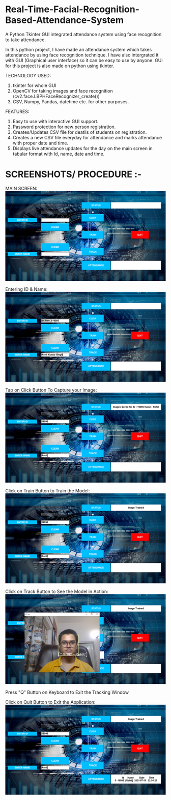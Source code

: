 # Real-Time-Facial-Recognition-Based-Attendance-System

A Python Tkinter GUI integrated attendance system using face recognition to take attendance.

In this python project, I have made an attendance system which takes attendance by using face recognition technique. I have also intergrated it with GUI (Graphical user interface) so it can be easy to use by anyone. GUI for this project is also made on python using tkinter.

TECHNOLOGY USED:
1) tkinter for whole GUI
2) OpenCV for taking images and face recognition (cv2.face.LBPHFaceRecognizer_create())
3) CSV, Numpy, Pandas, datetime etc. for other purposes.

FEATURES:
1) Easy to use with interactive GUI support.
2) Password protection for new person registration.
3) Creates/Updates CSV file for deatils of students on registration.
4) Creates a new CSV file everyday for attendance and marks attendance with proper date and time.
5) Displays live attendance updates for the day on the main screen in tabular format with Id, name, date and time.

# SCREENSHOTS/ PROCEDURE :-
MAIN SCREEN:
![Screenshot (10)](https://github.com/rohitks483/Real-Time-Facial-Recognition-Based-Attendance-System/blob/main/ReadMe%20Files/1.png)

Entering ID & Name:
![Screenshot (10)](https://github.com/rohitks483/Real-Time-Facial-Recognition-Based-Attendance-System/blob/main/ReadMe%20Files/2.png)

Tap on Click Button To Capture your Image:
![Screenshot (11)](https://github.com/rohitks483/Real-Time-Facial-Recognition-Based-Attendance-System/blob/main/ReadMe%20Files/3.png)

Click on Train Button to Train the Model:
![Screenshot (12)](https://github.com/rohitks483/Real-Time-Facial-Recognition-Based-Attendance-System/blob/main/ReadMe%20Files/4.png)

Click on Track Button to See the Model in Action:
![Screenshot (13)](https://github.com/rohitks483/Real-Time-Facial-Recognition-Based-Attendance-System/blob/main/ReadMe%20Files/5.png)

Press "Q" Button on Keyboard to Exit the Tracking Window

Click on Quit Button to Exit the Application:
![Screenshot (11)](https://github.com/rohitks483/Real-Time-Facial-Recognition-Based-Attendance-System/blob/main/ReadMe%20Files/6.png)
